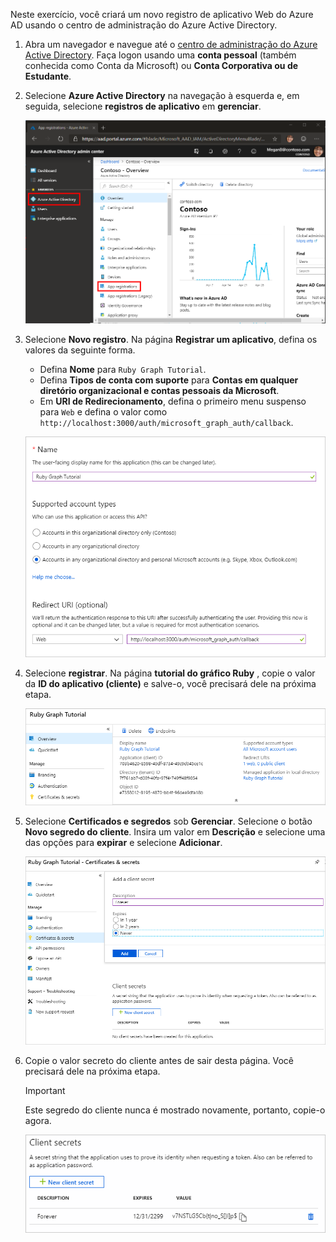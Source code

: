 <!-- markdownlint-disable MD002 MD041 -->

Neste exercício, você criará um novo registro de aplicativo Web do Azure AD usando o centro de administração do Azure Active Directory.

1. Abra um navegador e navegue até o [centro de administração do Azure Active Directory](https://aad.portal.azure.com). Faça logon usando uma **conta pessoal** (também conhecida como Conta da Microsoft) ou **Conta Corporativa ou de Estudante**.

1. Selecione **Azure Active Directory** na navegação à esquerda e, em seguida, selecione **registros de aplicativo** em **gerenciar**.

    ![Uma captura de tela dos registros de aplicativo ](./images/aad-portal-app-registrations.png)

1. Selecione **Novo registro**. Na página **Registrar um aplicativo**, defina os valores da seguinte forma.

    - Defina **Nome** para `Ruby Graph Tutorial`.
    - Defina **Tipos de conta com suporte** para **Contas em qualquer diretório organizacional e contas pessoais da Microsoft**.
    - Em **URI de Redirecionamento**, defina o primeiro menu suspenso para `Web` e defina o valor como `http://localhost:3000/auth/microsoft_graph_auth/callback`.

    ![Uma captura de tela da página registrar um aplicativo](./images/aad-register-an-app.png)

1. Selecione **registrar**. Na página **tutorial do gráfico Ruby** , copie o valor da **ID do aplicativo (cliente)** e salve-o, você precisará dele na próxima etapa.

    ![Uma captura de tela da ID do aplicativo do novo registro de aplicativo](./images/aad-application-id.png)

1. Selecione **Certificados e segredos** sob **Gerenciar**. Selecione o botão **Novo segredo do cliente**. Insira um valor em **Descrição** e selecione uma das opções para **expirar** e selecione **Adicionar**.

    ![Uma captura de tela da caixa de diálogo Adicionar um segredo do cliente](./images/aad-new-client-secret.png)

1. Copie o valor secreto do cliente antes de sair desta página. Você precisará dele na próxima etapa.

    > [!IMPORTANT]
    > Este segredo do cliente nunca é mostrado novamente, portanto, copie-o agora.

    ![Uma captura de tela do novo segredo do cliente recentemente adicionado](./images/aad-copy-client-secret.png)
